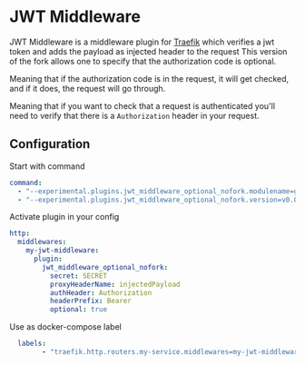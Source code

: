 # JWT Middleware

JWT Middleware is a middleware plugin for [Traefik](https://github.com/containous/traefik) which verifies a jwt token and adds the payload as injected header to the request
This version of the fork allows one to specify that the authorization code is optional. 

Meaning that if the authorization code is in the request, it will get checked, and if it does, the request will go through.

Meaning that if you want to check that a request is authenticated you'll need to verify that there is a `Authorization` header in your request.

## Configuration

Start with command
```yaml
command:
  - "--experimental.plugins.jwt_middleware_optional_nofork.modulename=github.com/sorasful/traefik-jwt-optional-nofork"
  - "--experimental.plugins.jwt_middleware_optional_nofork.version=v0.0.2"
```

Activate plugin in your config  

```yaml
http:
  middlewares:
    my-jwt-middleware:
      plugin:
        jwt_middleware_optional_nofork:
          secret: SECRET
          proxyHeaderName: injectedPayload
          authHeader: Authorization
          headerPrefix: Bearer
          optional: true
```

Use as docker-compose label  
```yaml
  labels:
        - "traefik.http.routers.my-service.middlewares=my-jwt-middleware@file"
```

